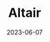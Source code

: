 ---
type: star
title: "Altair"
constellation: Aquila
date: 2023-06-07
hashtag: "altair"
tags:
  - alpha
  - star
  - Aquila
  - Summer Triangle
---